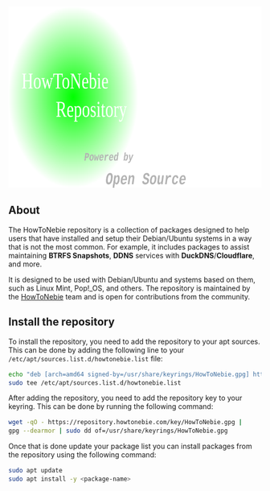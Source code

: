 <div align="right">
  <img
    src="images/logo.png"
    alt="Repository Logo"
    width="auto"
    height="360"
  />
</div>

## About

The HowToNebie repository is a collection of packages designed to help users that have installed and setup their Debian/Ubuntu systems in a way that is not the most common. For example, it includes packages to assist maintaining **BTRFS Snapshots**, **DDNS** services with **DuckDNS**/**Cloudflare**, and more.

It is designed to be used with Debian/Ubuntu and systems based on them, such as Linux Mint, Pop!_OS, and others. The repository is maintained by the [HowToNebie](https://HowToNebie.com) team and is open for contributions from the community.

## Install the repository

To install the repository, you need to add the repository to your apt sources. This can be done by adding the following line to your `/etc/apt/sources.list.d/howtonebie.list` file:

```bash
echo "deb [arch=amd64 signed-by=/usr/share/keyrings/HowToNebie.gpg] https://repository.howtonebie.com/ stable main" |
sudo tee /etc/apt/sources.list.d/howtonebie.list
```

After adding the repository, you need to add the repository key to your keyring. This can be done by running the following command:

```bash
wget -qO - https://repository.howtonebie.com/key/HowToNebie.gpg |
gpg --dearmor | sudo dd of=/usr/share/keyrings/HowToNebie.gpg
```

Once that is done update your package list you can install packages from the repository using the following command:

```bash
sudo apt update
sudo apt install -y <package-name>
```
